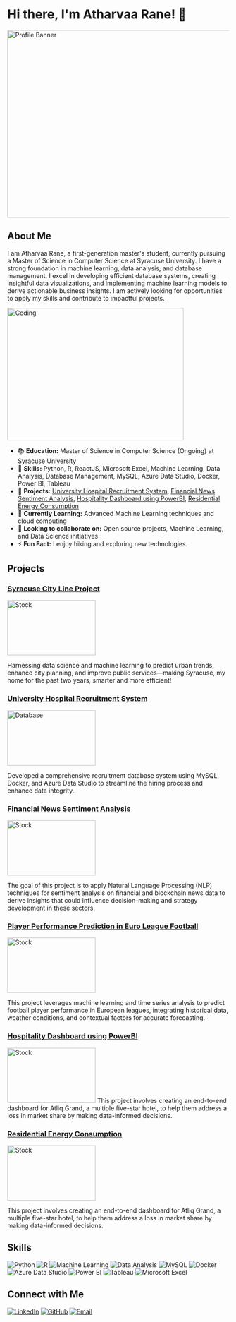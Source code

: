 # Hi there, I'm Atharvaa Rane! 👋
<img src="https://media.giphy.com/media/LaVp0AyqR5bGsC5Cbm/giphy.gif?cid=790b7611ht7h3pms3rsejedvtx13k5w3d4qrabw1s7eqjdq2&ep=v1_gifs_search&rid=giphy.gif&ct=g" width="800" height="425" alt="Profile Banner">

## About Me

I am Atharvaa Rane, a first-generation master's student, currently pursuing a Master of Science in Computer Science at Syracuse University. I have a strong foundation in machine learning, data analysis, and database management. I excel in developing efficient database systems, creating insightful data visualizations, and implementing machine learning models to derive actionable business insights. I am actively looking for opportunities to apply my skills and contribute to impactful projects.

<img src="https://media.giphy.com/media/IiHtE9KJTiiu6XOsEP/giphy.gif?cid=ecf05e47vf1n1kv4ran7ndi7k7gv3cu88xuiws7b8mr5zf9e&ep=v1_gifs_related&rid=giphy.gif&ct=g"
 width="400" height="300" alt="Coding">

- 📚 **Education:** Master of Science in Computer Science (Ongoing) at Syracuse University
- 🌟 **Skills:** Python, R, ReactJS, Microsoft Excel, Machine Learning, Data Analysis, Database Management, MySQL, Azure Data Studio, Docker, Power BI, Tableau
- 🔭 **Projects:** [University Hospital Recruitment System](https://github.com/atharvaa27/University_Hospital_Recruitment), [Financial News Sentiment Analysis](https://github.com/atharvaa27/NLP_FinancialNews_SentimentAnalysis), [Hospitality Dashboard using PowerBI](https://github.com/atharvaa27/Hospitality_Dashboard_using_PowerBI), [Residential Energy Consumption](https://github.com/atharvaa27/Residential_Energy_Consumption)
- 🌱 **Currently Learning:** Advanced Machine Learning techniques and cloud computing
- 👯 **Looking to collaborate on:** Open source projects, Machine Learning, and Data Science initiatives
- ⚡ **Fun Fact:** I enjoy hiking and exploring new technologies.

## Projects
### [Syracuse City Line Project](https://github.com/atharvaa27/NLP_FinancialNews_SentimentAnalysis)
<img src="https://media.giphy.com/media/iFswKsJa9VCK2pYadE/giphy.gif?cid=ecf05e47iyb6hton3rp18j8njvc99hjnat7dipqhr6920kb0&ep=v1_gifs_search&rid=giphy.gif&ct=g" width="200" height="125" alt="Stock">

Harnessing data science and machine learning to predict urban trends, enhance city planning, and improve public services—making Syracuse, my home for the past two years, smarter and more efficient!
### [University Hospital Recruitment System](https://github.com/atharvaa27/University_Hospital_Recruitment)
<img src="https://media.giphy.com/media/3o6MbpQEYfJXcwdgCQ/giphy.gif?cid=ecf05e47ryr736dgoq8iyhlfyt741miq7bjpm9ycgmcxzyia&ep=v1_gifs_related&rid=giphy.gif&ct=g" width="200" height="125" alt="Database">

Developed a comprehensive recruitment database system using MySQL, Docker, and Azure Data Studio to streamline the hiring process and enhance data integrity.

### [Financial News Sentiment Analysis](https://github.com/atharvaa27/NLP_FinancialNews_SentimentAnalysis)
<img src="https://media.giphy.com/media/FzM6t9qJl39BxevREi/giphy.gif?cid=790b7611dfj7kpj15pi8ibjenl7tt8tl3wuu5qmusy8tus68&ep=v1_gifs_search&rid=giphy.gif&ct=g" width="200" height="125" alt="Stock">

The goal of this project is to apply Natural Language Processing (NLP) techniques for sentiment analysis on financial and blockchain news data to derive insights that could influence decision-making and strategy development in these sectors.

### [Player Performance Prediction in Euro League Football](https://github.com/atharvaa27/Player_Performance_Prediction_in_Euro_League_Football)
<img src="https://media.giphy.com/media/l2JdW4XMyNsguXEwo/giphy.gif?cid=790b7611sz4zsynzx1hzbugwnjammlsnq7zr0ktxtm83sf5y&ep=v1_gifs_search&rid=giphy.gif&ct=g" width="200" height="125" alt="Stock">

This project leverages machine learning and time series analysis to predict football player performance in European leagues, integrating historical data, weather conditions, and contextual factors for accurate forecasting.


### [Hospitality Dashboard using PowerBI](https://github.com/atharvaa27/Hospitality_Dashboard_using_PowerBI)
<img src="https://media.giphy.com/media/iRIf7MAdvOIbdxK4rR/giphy.gif?cid=ecf05e47pppw634m0ljlfqes7smo9vk2hslyejq0t12b8awe&ep=v1_gifs_related&rid=giphy.gif&ct=g" width="200" height="125" alt="Stock">
This project involves creating an end-to-end dashboard for Atliq Grand, a multiple five-star hotel, to help them address a loss in market share by making data-informed decisions.


### [Residential Energy Consumption](https://github.com/atharvaa27/Residential_Energy_Consumption)
<img src="https://media.giphy.com/media/v1.Y2lkPTc5MGI3NjExeHBhZzEzZ3UzNGRzOGFzMTlsdnJneXl5MzF5Zzgyano5cm9ybjlmZiZlcD12MV9naWZzX3NlYXJjaCZjdD1n/M0WG2i7RATxVBimGad/giphy.gif" width="200" height="125" alt="Stock">

This project involves creating an end-to-end dashboard for Atliq Grand, a multiple five-star hotel, to help them address a loss in market share by making data-informed decisions.



## Skills

![Python](https://img.shields.io/badge/Python-FFD43B?style=for-the-badge&logo=python&logoColor=blue)
![R](https://img.shields.io/badge/R-276DC3?style=for-the-badge&logo=r&logoColor=white)
![Machine Learning](https://img.shields.io/badge/Machine%20Learning-FF6F00?style=for-the-badge&logo=scikit-learn&logoColor=white)
![Data Analysis](https://img.shields.io/badge/Data%20Analysis-0078D4?style=for-the-badge&logo=azuredataexplorer&logoColor=white)
![MySQL](https://img.shields.io/badge/MySQL-00000F?style=for-the-badge&logo=mysql&logoColor=white)
![Docker](https://img.shields.io/badge/Docker-2496ED?style=for-the-badge&logo=docker&logoColor=white)
![Azure Data Studio](https://img.shields.io/badge/Azure%20Data%20Studio-0078D4?style=for-the-badge&logo=azuredevops&logoColor=white)
![Power BI](https://img.shields.io/badge/Power%20BI-F2C811?style=for-the-badge&logo=powerbi&logoColor=white)
![Tableau](https://img.shields.io/badge/Tableau-E97627?style=for-the-badge&logo=tableau&logoColor=white)
![Microsoft Excel](https://img.shields.io/badge/Microsoft%20Excel-217346?style=for-the-badge&logo=microsoft-excel&logoColor=white)

## Connect with Me

[![LinkedIn](https://img.shields.io/badge/LinkedIn-0077B5?style=for-the-badge&logo=linkedin&logoColor=white)](https://www.linkedin.com/in/atharvaa-rane/)
[![GitHub](https://img.shields.io/badge/GitHub-100000?style=for-the-badge&logo=github&logoColor=white)](https://github.com/atharvaa27)
[![Email](https://img.shields.io/badge/Email-D14836?style=for-the-badge&logo=gmail&logoColor=white)](mailto:atharvaa2014@gmail.com)
